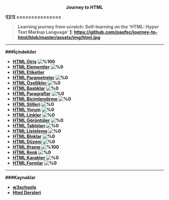 <p align="center"><b>Journey to HTML </p>
![][1]
===============

>Learning journey from scratch: Self-learning on the 'HTML: Hyper Text Markup Language' 
[1]: https://github.com/paufsc/journey-to-html/blob/master/assets/img/html.jpg


-------------------
###İçindekiler

* [HTML Giriş](./docs/tr/HTML.md)                   ![%100](http://progressed.io/bar/100)
* [HTML Elementler]()                               ![%0](http://progressed.io/bar/0)
* [HTML Etiketler]()  
* [HTML Parametreler]() ![%0](http://progressed.io/bar/0)
* [HTML Özellikler]() ![%0](http://progressed.io/bar/0)
* [HTML Başlıklar]() ![%0](http://progressed.io/bar/0)
* [HTML Paragraflar]() ![%0](http://progressed.io/bar/0)
* [HTML Biçimlendirme]() ![%0](http://progressed.io/bar/0)
* [HTML Stilleri]() ![%0](http://progressed.io/bar/0)
* [HTML Yorum]() ![%0](http://progressed.io/bar/0)
* [HTML Linkler]() ![%0](http://progressed.io/bar/0)
* [HTML Görüntüler]() ![%0](http://progressed.io/bar/0)
* [HTML Tabloları]() ![%0](http://progressed.io/bar/0)
* [HTML Listeleme]() ![%0](http://progressed.io/bar/0)
* [HTML Bloklar]() ![%0](http://progressed.io/bar/0)
* [HTML Düzeni]() ![%0](http://progressed.io/bar/0)
* [HTML Iframe](./docs/tr/iframe)    ![%100](http://progressed.io/bar/100)
* [HTML Renk]() ![%0](http://progressed.io/bar/0)
* [HTML Karakter]() ![%0](http://progressed.io/bar/0)
* [HTML Formlar]() ![%0](http://progressed.io/bar/0)


-----------------------
###Kaynaklar

* [w3schools](http://www.w3schools.com/html/)
* [Html Dersleri](http://www.htmldersleri.org/)




[1]: https://github.com/paufsc/journey-to-html/blob/master/assets/img/html.jpg
